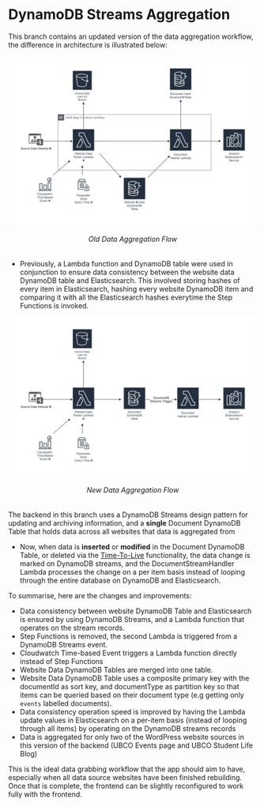 # DynamoDB Streams Aggregation

This branch contains an updated version of the data aggregation workflow, the difference in architecture is illustrated
below:

![Old Data Aggregation Flow](./Workflow1.png)
<h6 align="center">Old Data Aggregation Flow</h6>

* Previously, a Lambda function and DynamoDB table were used in conjunction to ensure data consistency between
  the website data DynamoDB table and Elasticsearch. This involved storing hashes of every item in Elasticsearch, hashing
  every website DynamoDB item and comparing it with all the Elasticsearch hashes everytime the Step Functions is invoked.

![New Data Aggregation Flow](./Workflow2.png)
<h6 align="center">New Data Aggregation Flow</h6>

The backend in this branch uses a DynamoDB Streams design pattern for updating and archiving information, and a 
**single** Document DynamoDB Table that holds data across all websites that data is aggregated from

* Now, when data is **inserted** or **modified** in the Document DynamoDB Table, or deleted via the [Time-To-Live](https://docs.aws.amazon.com/amazondynamodb/latest/developerguide/TTL.html) 
  functionality, the data change is marked on DynamoDB streams, and the DocumentStreamHandler Lambda processes the change
  on a per item basis instead of looping through the entire database on DynamoDB and Elasticsearch.
  
To summarise, here are the changes and improvements:
* Data consistency between website DynamoDB Table and Elasticsearch is ensured by using DynamoDB Streams, and a Lambda
function that operates on the stream records.
* Step Functions is removed, the second Lambda is triggered from a DynamoDB Streams event.
* Cloudwatch Time-based Event triggers a Lambda function directly instead of Step Functions
* Website Data DynamoDB Tables are merged into one table.   
* Website Data DynamoDB Table uses a composite primary key with the documentId as sort key, and documentType as partition
    key so that items can be queried based on their document type (e.g getting only `events` labelled documents).
* Data consistency operation speed is improved by having the Lambda update values in Elasticsearch on a per-item basis 
  (instead of looping through all items) by operating on the DynamoDB streams records
* Data is aggregated for only two of the WordPress website sources in this version of the backend (UBCO Events page 
    and UBCO Student Life Blog)

This is the ideal data grabbing workflow that the app should aim to have, especially when all data source websites have
been finished rebuilding. Once that is complete, the frontend can be slightly reconfigured to work fully with the
frontend.

